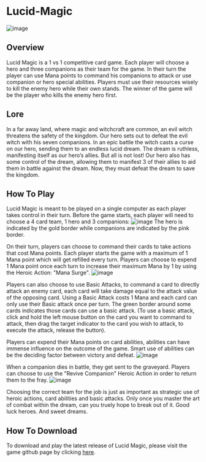 # Lucid-Magic

![image](https://github.com/EladCohen1/Lucid-Magic/assets/51457155/3be9e98a-d94a-4165-b42d-eac6eff0b24b)

## Overview
Lucid Magic is a 1 vs 1 competitive card game.
Each player will choose a hero and three companions as their team for the game.
In their turn the player can use Mana points to command his companions to attack or use companion or hero special abilities.
Players must use their resources wisely to kill the enemy hero while their own stands.
The winner of the game will be the player who kills the enemy hero first.

## Lore
In a far away land, where magic and witchcraft are common, an evil witch threatens the safety of the kingdom. 
Our hero sets out to defeat the evil witch with his seven companions.
In an epic battle the witch casts a curse on our hero, sending them to an endless lucid dream. The dream is ruthless, manifesting itself as our hero’s allies.
But all is not lost! Our hero also has some control of the dream, allowing them to manifest 3 of their allies to aid them in battle against the dream.
Now, they must defeat the dream to save the kingdom.

## How To Play
Lucid Magic is meant to be played on a single computer as each player takes control in their turn.
Before the game starts, each player will need to choose a 4 card team, 1 hero and 3 companions:
![image](https://github.com/EladCohen1/Lucid-Magic/assets/51457155/e1fb376b-ec0e-4049-bcd5-fbf054b4d9e4)
The hero is indicated by the gold border while companions are indicated by the pink border.

On their turn, players can choose to command their cards to take actions that cost Mana points.
Each player starts the game with a maximum of 1 Mana point which will get refilled every turn.
Players can choose to expend 1 Mana point once each turn to increase their maximum Mana by 1 by using the Heroic Action: "Mana Surge".
![image](https://github.com/EladCohen1/Lucid-Magic/assets/51457155/28ab2d58-04c4-4fe2-9f9a-44e8293f3485)

Players can also choose to use Basic Attacks, to command a card to directly attack an enemy card, each card will take damage equal to the attack value of the opposing card.
Using a Basic Attack costs 1 Mana and each card can only use their Basic attack once per turn.
The green border around some cards indicates those cards can use a basic attack. (To use a basic attack, click and hold the left mouse button on the card you want to command to attack, then drag the target indicator to the card you wish to attack,
to execute the attack, release the button).

Players can expend their Mana points on card abilities, abilities can have immense influence on the outcome of the game. Smart use of abilities can be the deciding factor between victory and defeat.
![image](https://github.com/EladCohen1/Lucid-Magic/assets/51457155/24c2bc01-4009-48f1-a98f-75648d203947)

When a companion dies in battle, they get sent to the graveyard. Players can choose to use the "Revive Companion" Heroic Action in order to return them to the fray.
![image](https://github.com/EladCohen1/Lucid-Magic/assets/51457155/0cb9bcf2-8228-413a-a9fe-7cbde0105b56)


Choosing the correct team for the job is just as important as strategic use of heroic actions, card abilities and basic attacks. Only once you master the art of combat within the dream, can you truely hope to break out of it.
Good luck heroes.
And sweet dreams.


## How To Download
To download and play the latest release of Lucid Magic, please visit the game github page by clicking [here](https://github.com/EladCohen1/Lucid-Magic).
